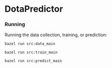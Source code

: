 # DotaPredictor

### Running
Running the data collection, training, or prediction:

`bazel run src:data_main`

`bazel run src:train_main`

`bazel run src:predict_main` 
